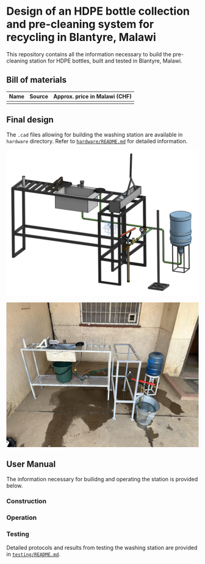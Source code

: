 # Design of an HDPE bottle collection and pre-cleaning system for recycling in Blantyre, Malawi

This repository contains all the information necessary to build the pre-cleaning station for HDPE bottles, built and tested in Blantyre, Malawi.

## Bill of materials

| Name | Source | Approx. price in Malawi (CHF) |
| - | - | - |
|  |  |  |

## Final design

The `.cad` files allowing for building the washing station are available in `hardware` directory. Refer to [`hardware/README.md`](hardware/README.md) for detailed information.

![CAD drawing of complete assembly](/img/complete_assembly_cad.png)

![photo of complete assembly](/img/complete_assembly_photo.jpeg)

## User Manual

The information necessary for builidng and operating the station is provided below.

### Construction

### Operation

### Testing

Detailed protocols and results from testing the washing station are provided in [`testing/README.md`](testing/README.md).
